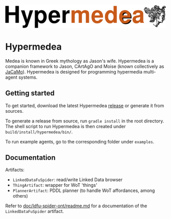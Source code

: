![Hypermedia Programming Framework](img/banner.png)

# Hypermedea

Medea is known in Greek mythology as Jason's wife.
Hypermedea is a companion framework to Jason, CArtAgO and Moise (known collectively as [JaCaMo](jacamo.sourceforge.net/)).
Hypermedea is designed for programming hypermedia multi-agent systems.

## Getting started

To get started, download the latest Hypermedea [release](https://github.com/Hypermedea/hypermedea/releases) or generate it from sources.

To generate a release from source, run `gradle install` in the root directory. The shell script to run Hypermedea is then created under `build/install/hypermedea/bin/`.

To run example agents, go to the corresponding folder under `examples`.

## Documentation

Artifacts:
- `LinkedDataFuSpider`: read/write Linked Data browser
- `ThingArtifact`: wrapper for WoT 'things'
- `PlannerArtifact`: PDDL planner (to handle WoT affordances, among others)


Refer to [doc/ldfu-spider-ont/readme.md](doc/ldfu-spider-ont/readme.md) for a documentation of the `LinkedDataFuSpider` artifact.
